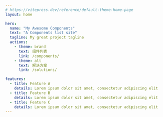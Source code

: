 ```yaml
---
# https://vitepress.dev/reference/default-theme-home-page
layout: home

hero:
  name: "My Awesome Components"
  text: "A Components list site"
  tagline: My great project tagline
  actions:
    - theme: brand
      text: 组件列表
      link: /components/
    - theme: alt
      text: 解决方案
      link: /solutions/

features:
  - title: Feature A
    details: Lorem ipsum dolor sit amet, consectetur adipiscing elit
  - title: Feature B
    details: Lorem ipsum dolor sit amet, consectetur adipiscing elit
  - title: Feature C
    details: Lorem ipsum dolor sit amet, consectetur adipiscing elit
---
```


